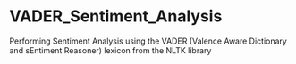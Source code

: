 # VADER_Sentiment_Analysis
Performing Sentiment Analysis using the VADER (Valence Aware Dictionary and sEntiment Reasoner) lexicon from the NLTK library
